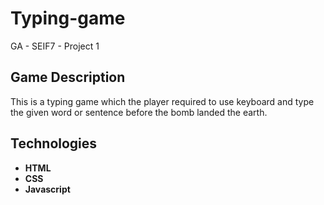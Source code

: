 # Typing-game

GA - SEIF7 - Project 1

## Game Description

This is a typing game which the player required to use keyboard and type the given word or sentence before the bomb landed the earth.

## Technologies

- **HTML**
- **CSS**
- **Javascript**
